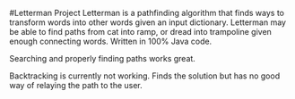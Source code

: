 #Letterman Project
Letterman is a pathfinding algorithm that finds ways to transform words into other words given an input dictionary.
Letterman may be able to find paths from cat into ramp, or dread into trampoline given enough connecting words.
Written in 100% Java code.

Searching and properly finding paths works great.

Backtracking is currently not working. Finds the solution but has no good way of relaying the path to the user.
